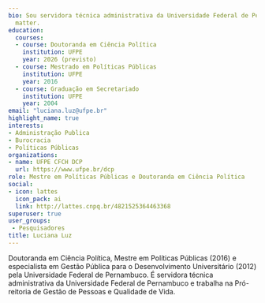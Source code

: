 ```yaml
---
bio: Sou servidora técnica administrativa da Universidade Federal de Pernambuco e trabalho na Pró-reitoria de Gestão de Pessoas e Qualidade de Vida.
  matter.
education:
  courses:
  - course: Doutoranda em Ciência Política
    institution: UFPE
    year: 2026 (previsto)
  - course: Mestrado em Políticas Públicas
    institution: UFPE
    year: 2016
  - course: Graduação em Secretariado
    institution: UFPE
    year: 2004
email: "luciana.luz@ufpe.br"
highlight_name: true
interests:
- Administração Publica
- Burocracia
- Políticas Públicas
organizations:
- name: UFPE CFCH DCP
  url: https://www.ufpe.br/dcp
role: Mestre em Políticas Públicas e Doutoranda em Ciência Política
social:
- icon: lattes
  icon_pack: ai
  link: http://lattes.cnpq.br/4821525364463368
superuser: true
user_groups:
 - Pesquisadores
title: Luciana Luz
---
```


Doutoranda em Ciência Política, Mestre em Políticas Públicas (2016) e especialista em Gestão Pública para o Desenvolvimento Universitário (2012) pela Universidade Federal de Pernambuco. É servidora técnica administrativa da Universidade Federal de Pernambuco e trabalha na Pró-reitoria de Gestão de Pessoas e Qualidade de Vida.

